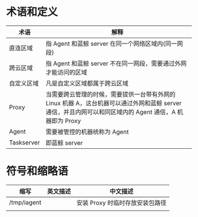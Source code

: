 # 术语和定义

| 术语       | 解释                                                                                                                                            |
|------------|-------------------------------------------------------------------------------------------------------------------------------------------------|
| 直连区域    | 指 Agent 和蓝鲸 server 在同一个网络区域内(同一网段)                                                                                               |
| 跨云区域    | 指 Agent 和蓝鲸 server 不在同一网段，需要通过外网才能访问的区域                                                                                     |
| 自定义区域  | 凡是自定义区域都属于跨云区域                                                                                                                    |
| Proxy      | 当需要跨云管理的时候，需要提供一台带有外网的 Linux 机器 A，这台机器可以通过外网和蓝鲸 server 通信，并且内网可以和同区域内的 Agent 通信，A 机器即为 Proxy |
| Agent      | 需要被管控的机器统称为 Agent                                                                                                                     |
| Taskserver | 即蓝鲸 server                                                                                                                                    |


# 符号和缩略语

| 缩写        | 英文描述  | 中文描述                      |
|-------------|----------|-------------------------------|
| /tmp/iagent |          | 安装 Proxy 时临时存放安装包路径 |
|             |          |                               |
